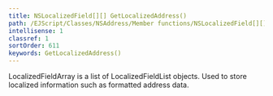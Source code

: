 ```yaml
---
title: NSLocalizedField[][] GetLocalizedAddress()
path: /EJScript/Classes/NSAddress/Member functions/NSLocalizedField[][] GetLocalizedAddress()
intellisense: 1
classref: 1
sortOrder: 611
keywords: GetLocalizedAddress()
---
```



LocalizedFieldArray is a list of LocalizedFieldList objects. Used to store localized information such as formatted address data.


